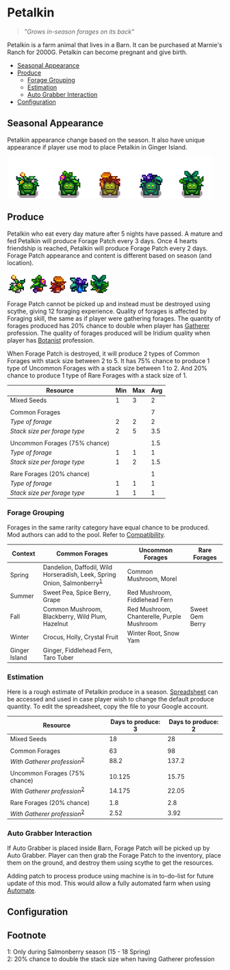 # Petalkin

> *"Grows in-season forages on its back"*

Petalkin is a farm animal that lives in a Barn. It can be purchased at Marnie's Ranch for 2000G. Petalkin can become pregnant and give birth.

* [Seasonal Appearance](#seasonal-appearance)
* [Produce](#produce)
  * [Forage Grouping](#forage-grouping)
  * [Estimation](#estimation)
  * [Auto Grabber Interaction](#auto-grabber-interaction)
* [Configuration](#configuration)

## Seasonal Appearance

Petalkin appearance change based on the season. It also have unique appearance if player use mod to place Petalkin in Ginger Island.

![Petalkin_Variations](Animals/Petalkin_Variations.png)

## Produce

Petalkin who eat every day mature after 5 nights have passed. A mature and fed Petalkin will produce Forage Patch every 3 days. Once 4 hearts friendship is reached, Petalkin will produce Forage Patch every 2 days. Forage Patch appearance and content is different based on season (and location).

![Petalkin_Produces](Animals/Petalkin_Produces.png)

Forage Patch cannot be picked up and instead must be destroyed using scythe, giving 12 foraging experience. Quality of forages is affected by Foraging skill, the same as if player were gathering forages. The quantity of forages produced has 20% chance to double when player has [Gatherer](https://stardewvalleywiki.com/Skills#Foraging) profession. The quality of forages produced will be Iridium quality when player has [Botanist](https://stardewvalleywiki.com/Skills#Foraging) profession.

When Forage Patch is destroyed, it will produce 2 types of Common Forages with stack size between 2 to 5. It has 75% chance to produce 1 type of Uncommon Forages with a stack size between 1 to 2. And 20% chance to produce 1 type of Rare Forages with a stack size of 1.

| Resource | Min | Max | Avg |
| -------- | --- | --- | --- |
| Mixed Seeds | 1 | 3 | 2 |
| | | | |
| Common Forages | | | 7 |
| *Type of forage* | 2 | 2 | 2 |
| *Stack size per forage type* | 2 | 5 | 3.5 |
| | | | |
| Uncommon Forages (75% chance) | | | 1.5 |
| *Type of forage* | 1 | 1 | 1 |
| *Stack size per forage type* | 1 | 2 | 1.5 |
| | | | |
| Rare Forages (20% chance) | | | 1 |
| *Type of forage* | 1 | 1 | 1 |
| *Stack size per forage type* | 1 | 1 | 1 |

### Forage Grouping

Forages in the same rarity category have equal chance to be produced. Mod authors can add to the pool. Refer to [Compatibility](Compatibility.md).

| Context | Common Forages | Uncommon Forages | Rare Forages |
| ------- | -------------- | ---------------- | ------------ |
| Spring | Dandelion, Daffodil, Wild Horseradish, Leek, Spring Onion, Salmonberry<sup>[1](#Salmonberru)</sup> | Common Mushroom, Morel | |
| Summer | Sweet Pea, Spice Berry, Grape | Red Mushroom, Fiddlehead Fern | |
| Fall | Common Mushroom, Blackberry, Wild Plum, Hazelnut | Red Mushroom, Chanterelle, Purple Mushroom | Sweet Gem Berry |
| Winter | Crocus, Holly, Crystal Fruit | Winter Root, Snow Yam | |
| Ginger Island | Ginger, Fiddlehead Fern, Taro Tuber | | |

### Estimation

Here is a rough estimate of Petalkin produce in a season. [Spreadsheet](https://docs.google.com/spreadsheets/d/13k0kkcyTUVJseXhAiZoKnOVubqOB7M9F3xILHV-Sj54/edit#gid=549968683) can be accessed and used in case player wish to change the default produce quantity. To edit the spreadsheet, copy the file to your Google account.

| Resource | Days to produce: 3 | Days to produce: 2 |
| -------- | ------------------ | ------------------ |
| Mixed Seeds | 18 | 28 |
| | | |
| Common Forages | 63 | 98 |
| *With Gatherer profession*<sup>[2](#Gatherer)</sup> | 88.2 | 137.2 |
| | | |
| Uncommon Forages (75% chance) | 10.125 | 15.75 |
| *With Gatherer profession*<sup>[2](#Gatherer)</sup> | 14.175 | 22.05 |
| | | |
| Rare Forages (20% chance) | 1.8 | 2.8 |
| *With Gatherer profession*<sup>[2](#Gatherer)</sup> | 2.52 | 3.92 |

### Auto Grabber Interaction

If Auto Grabber is placed inside Barn, Forage Patch will be picked up by Auto Grabber. Player can then grab the Forage Patch to the inventory, place them on the ground, and destroy them using scythe to get the resources.

Adding patch to process produce using machine is in to-do-list for future update of this mod. This would allow a fully automated farm when using [Automate](https://www.nexusmods.com/stardewvalley/mods/1063).

## Configuration

## Footnote
<a name="Salmonberry">1</a>: Only during Salmonberry season (15 - 18 Spring)<br>
<a name="Gatherer">2</a>: 20% chance to double the stack size when having Gatherer profession<br>
